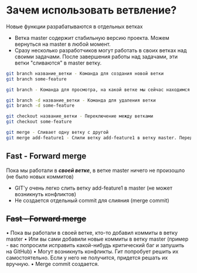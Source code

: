 # Зачем использовать ветвление?
Новые функции разрабатываются в отдельных ветках
- Ветка master содержит стабильную версию проекта. Можем вернуться на master в любой момент.
- Сразу несколько разработчиков могут работать в своих ветках над своими задачами. После завершения работы над задачами,
эти ветки "сливаются" в master ветку.
```sh
git branch название_ветки - Команда для создания новой ветки
git branch some-feature

git branch - Команда для просмотра, на какой ветке мы сейчас находимся

git branch -d название_ветки - Команда для удаления ветки
git branch -d some-feature

git checkout название_ветки - Переключение между ветками
git checkout some-feature

git merge - Сливает одну ветку с другой
git merge add-feature1 - Слили ветку add-feature1 в ветку master. Перед выполнением нужно перейти на ветку master!
```

## Fast - Forward merge
Пока мы работали в ***своей ветке***, в ветке master ничего не произошло (не было новых коммитов)
- GIT'у очень легко слить ветку add-feature1 в master (не может возникнуть конфликтов)
- Не создается отдельный commit для слияния (merge commit)

## ~~Fast - Forward merge~~
• Пока вы работали в своей ветке, кто-то добавил коммиты в ветку master
• Или вы сами добавили новые коммиты в ветку master (пример - вас попросили исправить какой-нибудь критический баг и запушить на GitHub)
• Могут возникнуть конфликты. Гит попробует решить их самостоятельно. Если у него не получится, придется решать их вручную.
• Merge commit создается.